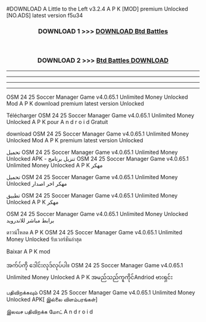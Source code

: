 #DOWNLOAD A Little to the Left v3.2.4 A P K [MOD] premium Unlocked [NO.ADS] latest version f5u34 



<div align="center">

<h3>DOWNLOAD 1 >>> <a href="https://getmod1.web.app/?judule=Btd Battles">DOWNLOAD Btd Battles</a></h3><br>

<h3>DOWNLOAD 2 >>> <a href="https://getmod1.web.app/?judule=Btd Battles">Btd Battles DOWNLOAD </a></h3>

</div>


----------------------------------------------------------

----------------------------------------------------------

----------------------------------------------------------

----------------------------------------------------------


OSM 24 25 Soccer Manager Game v4.0.65.1 Unlimited Money Unlocked  Mod A P K download premium latest version Unlocked

Télécharger  OSM 24 25 Soccer Manager Game v4.0.65.1 Unlimited Money Unlocked  A P K pour A n d r o i d Gratuit

download OSM 24 25 Soccer Manager Game v4.0.65.1 Unlimited Money Unlocked  Mod A P K premium latest version Unlocked

تحميل OSM 24 25 Soccer Manager Game v4.0.65.1 Unlimited Money Unlocked  APK - تنزيل برنامج OSM 24 25 Soccer Manager Game v4.0.65.1 Unlimited Money Unlocked  A P K مهكر

تحميل OSM 24 25 Soccer Manager Game v4.0.65.1 Unlimited Money Unlocked  مهكر اخر اصدار

تطبيق OSM 24 25 Soccer Manager Game v4.0.65.1 Unlimited Money Unlocked  A P K مهكر

OSM 24 25 Soccer Manager Game v4.0.65.1 Unlimited Money Unlocked  برابط مباشر للاندرويد

ดาวน์โหลด A P K OSM 24 25 Soccer Manager Game v4.0.65.1 Unlimited Money Unlocked  รับเวอร์ชันล่าสุด

Baixar A P K mod

အက်ပ်ကို ဒေါင်းလုဒ်လုပ်ပါ။ OSM 24 25 Soccer Manager Game v4.0.65.1 Unlimited Money Unlocked  A P K အမည်သည်ကူကိုင်Andriod ဗားရှင်း

பதிவிறக்கவும் OSM 24 25 Soccer Manager Game v4.0.65.1 Unlimited Money Unlocked  APK[ இல்லை விளம்பரங்கள்] 
 
இலவச பதிவிறக்க மோட் A n d r o i d



